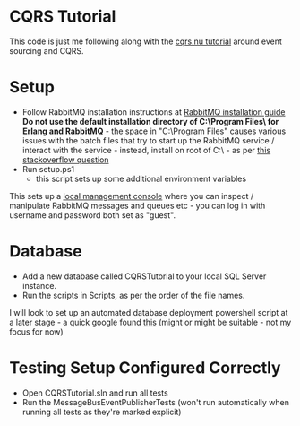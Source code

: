 # CQRS Tutorial

This code is just me following along with the [cqrs.nu tutorial](http://cqrs.nu/tutorial) around event sourcing and CQRS.

# Setup
* Follow RabbitMQ installation instructions at [RabbitMQ installation guide](https://www.rabbitmq.com/install-windows.html) **Do not use the default installation directory of C:\Program Files\ for Erlang and RabbitMQ** - the space in "C:\Program Files" causes various issues with the batch files that try to start up the RabbitMQ service / interact with the service - instead, install on root of C:\ - as per [this stackoverflow question](https://stackoverflow.com/questions/36719960/init-terminating-in-do-boot-windows-8-1-rabbit-mq-fails-to-start)
* Run setup.ps1
  * this script sets up some additional environment variables

This sets up a [local management console](http://localhost:15672/) where you can inspect / manipulate RabbitMQ messages and queues etc - you can log in with username and password both set as "guest".

# Database

* Add a new database called CQRSTutorial to your local SQL Server instance.
* Run the scripts in Scripts\, as per the order of the file names.

I will look to set up an automated database deployment powershell script at a later stage - a quick google found [this](https://github.com/pnowosie/Simple-Migration/blob/master/migrate.ps1) (might or might be suitable - not my focus for now)

# Testing Setup Configured Correctly
* Open CQRSTutorial.sln and run all tests
* Run the MessageBusEventPublisherTests (won't run automatically when running all tests as they're marked explicit)
